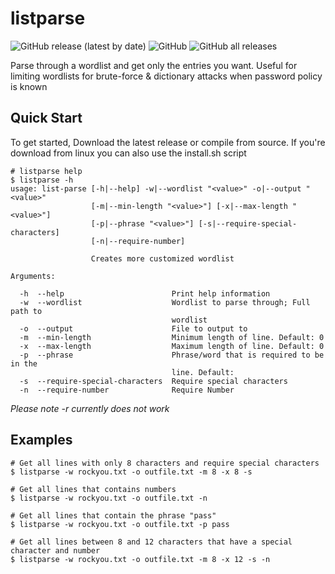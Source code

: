 # listparse
<img alt="GitHub release (latest by date)" src="https://img.shields.io/github/v/release/Kitchen-Kreations/listparse"> <img alt="GitHub" src="https://img.shields.io/github/license/Kitchen-Kreations/listparse"> <img alt="GitHub all releases" src="https://img.shields.io/github/downloads/Kitchen-Kreations/listparse/total">

Parse through a wordlist and get only the entries you want. Useful for limiting wordlists for brute-force & dictionary attacks when password policy is known

## Quick Start
To get started, Download the latest release or compile from source.
If you're download from linux you can also use the install.sh script

```
# listparse help
$ listparse -h
usage: list-parse [-h|--help] -w|--wordlist "<value>" -o|--output "<value>"
                  [-m|--min-length "<value>"] [-x|--max-length "<value>"]
                  [-p|--phrase "<value>"] [-s|--require-special-characters]
                  [-n|--require-number]

                  Creates more customized wordlist

Arguments:

  -h  --help                        Print help information
  -w  --wordlist                    Wordlist to parse through; Full path to
                                    wordlist
  -o  --output                      File to output to
  -m  --min-length                  Minimum length of line. Default: 0
  -x  --max-length                  Maximum length of line. Default: 0
  -p  --phrase                      Phrase/word that is required to be in the
                                    line. Default:
  -s  --require-special-characters  Require special characters
  -n  --require-number              Require Number
```
*Please note -r currently does not work*
## Examples
```
# Get all lines with only 8 characters and require special characters
$ listparse -w rockyou.txt -o outfile.txt -m 8 -x 8 -s
```

```
# Get all lines that contains numbers
$ listparse -w rockyou.txt -o outfile.txt -n
```

```
# Get all lines that contain the phrase "pass"
$ listparse -w rockyou.txt -o outfile.txt -p pass
```

```
# Get all lines between 8 and 12 characters that have a special character and number
$ listparse -w rockyou.txt -o outfile.txt -m 8 -x 12 -s -n
```
